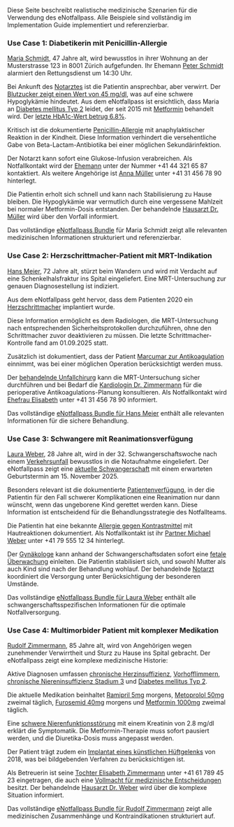 Diese Seite beschreibt realistische medizinische Szenarien für die Verwendung des eNotfallpass. Alle Beispiele sind vollständig im Implementation Guide implementiert und referenzierbar.

### Use Case 1: Diabetikerin mit Penicillin-Allergie

[Maria Schmidt](https://pjolo.github.io/emr/Patient-UC1-Patient-MariaSchmidt.html), 47 Jahre alt, wird bewusstlos in ihrer Wohnung an der Musterstrasse 123 in 8001 Zürich aufgefunden. Ihr Ehemann [Peter Schmidt](https://pjolo.github.io/emr/RelatedPerson-UC1-RelatedPerson-PeterSchmidt.html) alarmiert den Rettungsdienst um 14:30 Uhr.

Bei Ankunft des [Notarztes](https://pjolo.github.io/emr/Practitioner-UC1-Practitioner-NotarztBecker.html) ist die Patientin ansprechbar, aber verwirrt. Der [Blutzucker zeigt einen Wert von 45 mg/dl](https://pjolo.github.io/emr/Observation-UC1-Observation-BloodGlucose-Emergency.html), was auf eine schwere Hypoglykämie hindeutet. Aus dem eNotfallpass ist ersichtlich, dass Maria an [Diabetes mellitus Typ 2](https://pjolo.github.io/emr/Condition-UC1-Condition-Diabetes.html) leidet, der seit 2015 mit [Metformin](https://pjolo.github.io/emr/MedicationStatement-UC1-MedicationStatement-Metformin.html) behandelt wird. Der [letzte HbA1c-Wert betrug 6.8%](https://pjolo.github.io/emr/Observation-UC1-Observation-HbA1c.html).

Kritisch ist die dokumentierte [Penicillin-Allergie](https://pjolo.github.io/emr/AllergyIntolerance-UC1-AllergyIntolerance-Penicillin.html) mit anaphylaktischer Reaktion in der Kindheit. Diese Information verhindert die versehentliche Gabe von Beta-Lactam-Antibiotika bei einer möglichen Sekundärinfektion.

Der Notarzt kann sofort eine Glukose-Infusion verabreichen. Als Notfallkontakt wird der [Ehemann](https://pjolo.github.io/emr/RelatedPerson-UC1-RelatedPerson-PeterSchmidt.html) unter der Nummer +41 44 321 65 87 kontaktiert. Als weitere Angehörige ist [Anna Müller](https://pjolo.github.io/emr/RelatedPerson-UC1-RelatedPerson-AnnaMueller.html) unter +41 31 456 78 90 hinterlegt.

Die Patientin erholt sich schnell und kann nach Stabilisierung zu Hause bleiben. Die Hypoglykämie war vermutlich durch eine vergessene Mahlzeit bei normaler Metformin-Dosis entstanden. Der behandelnde [Hausarzt Dr. Müller](https://pjolo.github.io/emr/Practitioner-UC1-Practitioner-DrMueller.html) wird über den Vorfall informiert.

Das vollständige [eNotfallpass Bundle](https://pjolo.github.io/emr/Bundle-UC1-Bundle-emr-MariaSchmidt.html) für Maria Schmidt zeigt alle relevanten medizinischen Informationen strukturiert und referenzierbar.

### Use Case 2: Herzschrittmacher-Patient mit MRT-Indikation

[Hans Meier](https://pjolo.github.io/emr/Patient-UC2-Patient-HansMeier.html), 72 Jahre alt, stürzt beim Wandern und wird mit Verdacht auf eine Schenkelhalsfraktur ins Spital eingeliefert. Eine MRT-Untersuchung zur genauen Diagnosestellung ist indiziert.

Aus dem eNotfallpass geht hervor, dass dem Patienten 2020 ein [Herzschrittmacher](https://pjolo.github.io/emr/Device-UC2-Device-Herzschrittmacher.html) implantiert wurde.

Diese Information ermöglicht es dem Radiologen, die MRT-Untersuchung nach entsprechenden Sicherheitsprotokollen durchzuführen, ohne den Schrittmacher zuvor deaktivieren zu müssen. Die letzte Schrittmacher-Kontrolle fand am 01.09.2025 statt.

Zusätzlich ist dokumentiert, dass der Patient [Marcumar zur Antikoagulation](https://pjolo.github.io/emr/MedicationStatement-UC2-MedicationStatement-Marcumar.html) einnimmt, was bei einer möglichen Operation berücksichtigt werden muss. 

Der [behandelnde Unfallchirurg](https://pjolo.github.io/emr/Practitioner-UC2-Practitioner-DrUnfallchirurg.html) kann die MRT-Untersuchung sicher durchführen und bei Bedarf die [Kardiologin Dr. Zimmermann](https://pjolo.github.io/emr/Practitioner-UC2-Practitioner-DrKardiologe.html) für die perioperative Antikoagulations-Planung konsultieren. Als Notfallkontakt wird [Ehefrau Elisabeth](https://pjolo.github.io/emr/RelatedPerson-UC2-RelatedPerson-ElisabethMeier.html) unter +41 31 456 78 90 informiert.

Das vollständige [eNotfallpass Bundle für Hans Meier](https://pjolo.github.io/emr/Bundle-UC2-Bundle-emr-HansMeier.html) enthält alle relevanten Informationen für die sichere Behandlung.

### Use Case 3: Schwangere mit Reanimationsverfügung

[Laura Weber](https://pjolo.github.io/emr/Patient-UC3-Patient-LauraWeber.html), 28 Jahre alt, wird in der 32. Schwangerschaftswoche nach einem [Verkehrsunfall](https://pjolo.github.io/emr/Encounter-UC3-Encounter-Verkehrsunfall.html) bewusstlos in die Notaufnahme eingeliefert. Der eNotfallpass zeigt eine [aktuelle Schwangerschaft](https://pjolo.github.io/emr/Observation-UC3-Observation-Pregnancy.html) mit einem erwarteten Geburtstermin am 15. November 2025.

Besonders relevant ist die dokumentierte [Patientenverfügung](https://pjolo.github.io/emr/Consent-UC3-Consent-Resuscitation.html), in der die Patientin für den Fall schwerer Komplikationen eine Reanimation nur dann wünscht, wenn das ungeborene Kind gerettet werden kann. Diese Information ist entscheidend für die Behandlungsstrategie des Notfallteams.

Die Patientin hat eine bekannte [Allergie gegen Kontrastmittel](https://pjolo.github.io/emr/AllergyIntolerance-UC3-AllergyIntolerance-Contrast.html) mit Hautreaktionen dokumentiert. Als Notfallkontakt ist ihr [Partner Michael Weber](RelatedPerson-UC3-RelatedPerson-MichaelWeber.html) unter +41 79 555 12 34 hinterlegt.

Der [Gynäkologe](Practitioner-UC3-Practitioner-DrGynaekologin.html) kann anhand der Schwangerschaftsdaten sofort eine [fetale Überwachung](https://pjolo.github.io/emr/Observation-UC3-Observation-FetalHeartRate.html) einleiten. Die Patientin stabilisiert sich, und sowohl Mutter als auch Kind sind nach der Behandlung wohlauf. Der behandelnde [Notarzt](https://pjolo.github.io/emr/Practitioner-UC3-Practitioner-DrNotarzt.html) koordiniert die Versorgung unter Berücksichtigung der besonderen Umstände.

Das vollständige [eNotfallpass Bundle für Laura Weber](https://pjolo.github.io/emr/Bundle-UC3-Bundle-eNotfallpass-LauraWeber.html) enthält alle schwangerschaftsspezifischen Informationen für die optimale Notfallversorgung.


### Use Case 4: Multimorbider Patient mit komplexer Medikation

[Rudolf Zimmermann](https://pjolo.github.io/emr/Patient-UC4-Patient-RudolfZimmermann.html), 85 Jahre alt, wird von Angehörigen wegen zunehmender Verwirrtheit und Sturz zu Hause ins Spital gebracht. Der eNotfallpass zeigt eine komplexe medizinische Historie:

Aktive Diagnosen umfassen [chronische Herzinsuffizienz](https://pjolo.github.io/emr/Condition-UC4-Condition-HeartFailure.html), [Vorhofflimmern](https://pjolo.github.io/emr/Condition-UC4-Condition-AtrialFibrillation.html), [chronische Niereninsuffizienz Stadium 3](https://pjolo.github.io/emr/Condition-UC4-Condition-ChronicKidneyDisease.html) und [Diabetes mellitus Typ 2](https://pjolo.github.io/emr/Condition-UC4-Condition-DiabetesRudolf.html).

Die aktuelle Medikation beinhaltet [Ramipril 5mg](https://pjolo.github.io/emr/MedicationStatement-UC4-MedicationStatement-Ramipril.html) morgens, [Metoprolol 50mg](https://pjolo.github.io/emr/MedicationStatement-UC4-MedicationStatement-Metoprolol.html) zweimal täglich, [Furosemid 40mg](https://pjolo.github.io/emr/MedicationStatement-UC4-MedicationStatement-Furosemid.html) morgens und [Metformin 1000mg](https://pjolo.github.io/emr/MedicationStatement-UC4-MedicationStatement-MetforminRudolf.html) zweimal täglich.

Eine [schwere Nierenfunktionsstörung](https://pjolo.github.io/emr/Observation-UC4-Observation-CreatinineLevel.html) mit einem Kreatinin von 2.8 mg/dl erklärt die Symptomatik. Die Metformin-Therapie muss sofort pausiert werden, und die Diuretika-Dosis muss angepasst werden.

Der Patient trägt zudem ein [Implantat eines künstlichen Hüftgelenks](https://pjolo.github.io/emr/Device-UC4-Device-HipProsthesis.html) von 2018, was bei bildgebenden Verfahren zu berücksichtigen ist.

Als Betreuerin ist seine [Tochter Elisabeth Zimmermann](https://pjolo.github.io/emr/RelatedPerson-UC4-RelatedPerson-ElisabethZimmermann.html) unter +41 61 789 45 23 eingetragen, die auch eine [Vollmacht für medizinische Entscheidungen](https://pjolo.github.io/emr/Consent-UC4-Consent-MedicalPowerOfAttorney.html) besitzt. Der behandelnde [Hausarzt Dr. Weber](https://pjolo.github.io/emr/Practitioner-UC4-Practitioner-DrWeber.html) wird über die komplexe Situation informiert.

Das vollständige [eNotfallpass Bundle für Rudolf Zimmermann](https://pjolo.github.io/emr/Bundle-UC4-Bundle-emr-RudolfZimmermann.html) zeigt alle medizinischen Zusammenhänge und Kontraindikationen strukturiert auf.


